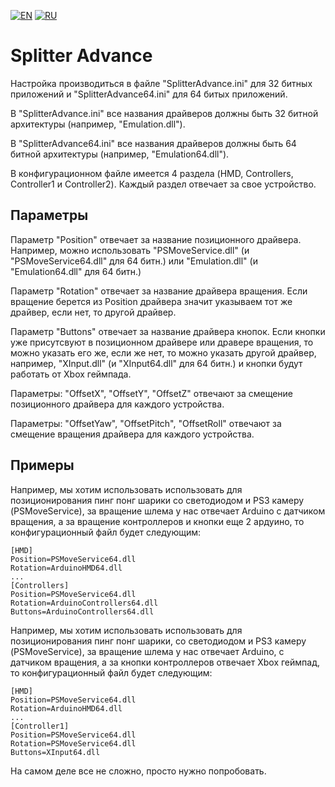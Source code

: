 ﻿[![EN](https://user-images.githubusercontent.com/9499881/33184537-7be87e86-d096-11e7-89bb-f3286f752bc6.png)](https://github.com/TrueOpenVR/TrueOpenVR-Drivers/tree/master/Delphi/SplitterAdvance)
[![RU](https://user-images.githubusercontent.com/9499881/27683795-5b0fbac6-5cd8-11e7-929c-057833e01fb1.png)](https://github.com/TrueOpenVR/TrueOpenVR-Drivers/blob/master/Delphi/SplitterAdvance/README.RU.md)
# Splitter Advance
Настройка производиться в файле "SplitterAdvance.ini" для 32 битных приложений и "SplitterAdvance64.ini" для 64 битых приложений.

В "SplitterAdvance.ini" все названия драйверов должны быть 32 битной архитектуры (например, "Emulation.dll").

В "SplitterAdvance64.ini" все названия драйверов должны быть 64 битной архитектуры (например, "Emulation64.dll").


В конфигурационном файле имеется 4 раздела (HMD, Controllers, Controller1 и Controller2). Каждый раздел отвечает за свое устройство.
## Параметры
Параметр "Position" отвечает за название позиционного драйвера. Например, можно использовать "PSMoveService.dll" (и "PSMoveService64.dll" для 64 битн.) или "Emulation.dll" (и "Emulation64.dll" для 64 битн.)


Параметр "Rotation" отвечает за название драйвера вращения. Если вращение берется из Position драйвера значит указываем тот же драйвер, если нет, то другой драйвер. 


Параметр "Buttons" отвечает за название драйвера кнопок. Если кнопки уже присутсвуют в позиционном драйвере или дравере вращения, то можно указать его же, если же нет, то можно указать другой драйвер, например, "XInput.dll" (и "XInput64.dll" для 64 битн.) и кнопки будут работать от Xbox геймпада.


Параметры: "OffsetX", "OffsetY", "OffsetZ" отвечают за смещение позиционного драйвера для каждого устройства.


Параметры: "OffsetYaw", "OffsetPitch", "OffsetRoll" отвечают за смещение вращения драйвера для каждого устройства.
## Примеры
Например, мы хотим использовать использовать для позиционирования пинг понг шарики со светодиодом и PS3 камеру (PSMoveService), за вращение шлема у нас отвечает Arduino с датчиком вращения, а за вращение контроллеров и кнопки еще 2 ардуино, то конфигурационный файл будет следующим:
```
[HMD]
Position=PSMoveService64.dll
Rotation=ArduinoHMD64.dll
...
[Controllers]
Position=PSMoveService64.dll
Rotation=ArduinoControllers64.dll
Buttons=ArduinoControllers64.dll
```

Например, мы хотим использовать использовать для позиционирования пинг понг шарики, со светодиодом и PS3 камеру (PSMoveService), за вращение шлема у нас отвечает Arduino, с датчиком вращения, а за кнопки контроллеров отвечает Xbox геймпад, то конфигурационный файл будет следующим:
```
[HMD]
Position=PSMoveService64.dll
Rotation=ArduinoHMD64.dll
...
[Controller1]
Position=PSMoveService64.dll
Rotation=PSMoveService64.dll
Buttons=XInput64.dll
```
На самом деле все не сложно, просто нужно попробовать. 
